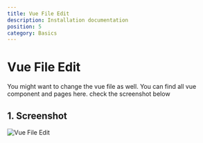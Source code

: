 ```yaml
---
title: Vue File Edit
description: Installation documentation
position: 5
category: Basics
---
```


<!--more-->

# Vue File Edit

You might want to change the vue file as well. You can find all vue component and pages here. check the screenshot below

## 1. Screenshot

![Vue File Edit](/docs/schooling/vue.png)
